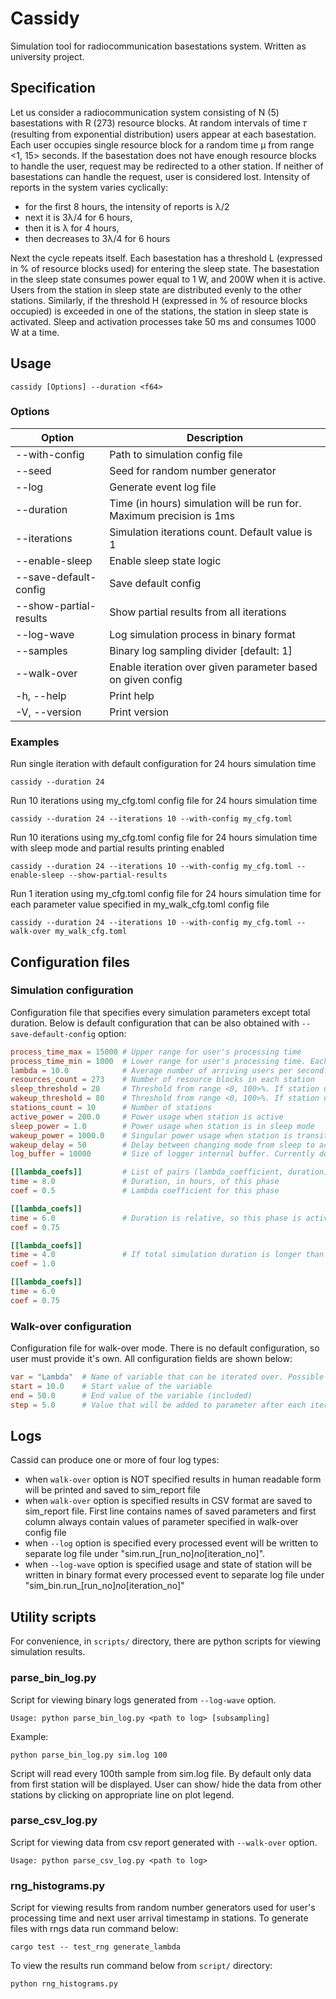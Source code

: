 # Cassidy

Simulation tool for radiocommunication basestations system.
Written as university project.

## Specification

Let us consider a radiocommunication system consisting of N (5) basestations with R (273) resource blocks.
At random intervals of time 𝜏 (resulting from exponential distribution) users appear at each basestation.
Each user occupies single resource block for a random time μ from range <1, 15> seconds. If the basestation does 
not have enough resource blocks to handle the user, request may be redirected to a other station. If neither of
basestations can handle the request, user is considered lost. Intensity of reports in the system varies cyclically:

- for the first 8 hours, the intensity of reports is λ/2
- next it is 3λ/4 for 6 hours, 
- then it is λ for 4 hours,
- then decreases to 3λ/4 for 6 hours

Next the cycle repeats itself.
Each basestation has a threshold L (expressed in % of resource blocks used) for entering the sleep state.
The basestation in the sleep state consumes power equal to 1 W, and 200W when it is active. Users from the station in
sleep state are distributed evenly to the other stations. Similarly, if the threshold H (expressed in % of resource blocks occupied)
is exceeded in one of the stations, the station in sleep state is activated. Sleep and activation processes take 50 ms 
and consumes 1000 W at a time.

## Usage

```shell
cassidy [Options] --duration <f64>
```

### Options
| Option | Description|
|--------|------------|
| --with-config <path> | Path to simulation config file |
| --seed <u64> | Seed for random number generator |
| --log | Generate event log file |
| --duration <time> | Time (in hours) simulation will be run for. Maximum precision is 1ms |
| --iterations <u32> | Simulation iterations count. Default value is 1 |
| --enable-sleep | Enable sleep state logic |
| --save-default-config <path> | Save default config |
| --show-partial-results | Show partial results from all iterations |
| --log-wave | Log simulation process in binary format |
| --samples <u32> | Binary log sampling divider [default: 1] |
| --walk-over <path> | Enable iteration over given parameter based on given config |
| -h, --help | Print help |
| -V, --version | Print version |

### Examples

Run single iteration with default configuration for 24 hours simulation time 

```shell
cassidy --duration 24
```

Run 10 iterations using my_cfg.toml config file for 24 hours simulation time

```shell
cassidy --duration 24 --iterations 10 --with-config my_cfg.toml
```

Run 10 iterations using my_cfg.toml config file for 24 hours simulation time with sleep mode and partial results printing enabled

```shell
cassidy --duration 24 --iterations 10 --with-config my_cfg.toml --enable-sleep --show-partial-results
```

Run 1 iteration using my_cfg.toml config file for 24 hours simulation time for each parameter value specified in my_walk_cfg.toml config file

```shell
cassidy --duration 24 --iterations 10 --with-config my_cfg.toml --walk-over my_walk_cfg.toml
```

## Configuration files

### Simulation configuration

Configuration file that specifies every simulation parameters except total duration. Below is default configuration that can be also obtained with `--save-default-config` option:

```toml
process_time_max = 15000 # Upper range for user's processing time
process_time_min = 1000  # Lower range for user's processing time. Each user has random processing time from range <lower, upper>, endpoints included 
lambda = 10.0            # Average number of arriving users per second. This value will be multiplied by lambda coefficient from lambda_coefs list
resources_count = 273    # Number of resource blocks in each station
sleep_threshold = 20     # Threshold from range <0, 100>%. If station usage is below this threshold, station will try to change mode to sleep 
wakeup_threshold = 80    # Threshold from range <0, 100>%. If station usage is above this threshold, system will try to wake up single station in sleep mode
stations_count = 10      # Number of stations
active_power = 200.0     # Power usage when station is active
sleep_power = 1.0        # Power usage when station is in sleep mode
wakeup_power = 1000.0    # Singular power usage when station is transitioning from sleep mode to active and vice versa
wakeup_delay = 50        # Delay between changing mode from sleep to active and vice versa
log_buffer = 10000       # Size of logger internal buffer. Currently does not matter

[[lambda_coefs]]         # List of pairs (lambda_coefficient, duration)
time = 8.0               # Duration, in hours, of this phase
coef = 0.5               # Lambda coefficient for this phase

[[lambda_coefs]]
time = 6.0               # Duration is relative, so this phase is active for 6 hours after previus phase. In this example from time = 8h to time = 14h
coef = 0.75

[[lambda_coefs]]
time = 4.0               # If total simulation duration is longer than sum of all phases, cycle will start again from beginning
coef = 1.0

[[lambda_coefs]]
time = 6.0
coef = 0.75
```

### Walk-over configuration

Configuration file for walk-over mode. There is no default configuration, so user must provide it's own. All configuration fields are shown below:

```toml
var = "Lambda"  # Name of variable that can be iterated over. Possible values are Lambda, SleepLow (sleep_threshold) and SleepHigh (wakeup_threshold)
start = 10.0    # Start value of the variable
end = 50.0      # End value of the variable (included)
step = 5.0      # Value that will be added to parameter after each iteration. In this example simulation will be run for lambda values: [10, 15, 20, 25, 30, 35, 40, 45, 50]
```

## Logs
Cassid can produce one or more of four log types:
- when `walk-over` option is NOT specified results in human readable form will be printed and saved to sim_report file
- when `walk-over` option is specified results in CSV format are saved to sim_report file. First line contains names of saved parameters and first column always contain values of parameter specified in walk-over config file
- when `--log` option is specified every processed event will be written to separate log file under "sim.run_[run_no]_no_[iteration_no]".
- when `--log-wave` option is specified usage and state of station will be written in binary format every processed event to separate log file under "sim_bin.run_[run_no]_no_[iteration_no]"

## Utility scripts
For convenience, in `scripts/` directory, there are python scripts for viewing simulation results.

### parse_bin_log.py
Script for viewing binary logs generated from `--log-wave` option. 

`Usage: python parse_bin_log.py <path to log> [subsampling]`

Example:

`python parse_bin_log.py sim.log 100`

Script will read every 100th sample from sim.log file. By default only data from first station will be displayed. User can show/ hide the data from other stations by clicking on appropriate line on plot legend.


### parse_csv_log.py
Script for viewing data from csv report generated with `--walk-over` option.

`Usage: python parse_csv_log.py <path to log>`

### rng_histograms.py
Script for viewing results from random number generators used for user's processing time and next user arrival timestamp in stations. To generate files with rngs data run command below:

`cargo test -- test_rng generate_lambda`

To view the results run command below from `script/` directory:

`python rng_histograms.py`
